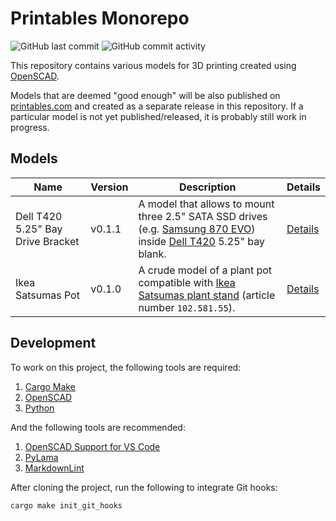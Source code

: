 Printables Monorepo
===================

![GitHub last commit](https://img.shields.io/github/last-commit/ddnomad/printables)
![GitHub commit activity](https://img.shields.io/github/commit-activity/w/ddnomad/printables)

This repository contains various models for 3D printing created using [OpenSCAD](https://openscad.org).

Models that are deemed "good enough" will be also published on [printables.com](https://www.printables.com/social/553630-ddnomad/models) and created as a separate release in this repository. If a particular model is not yet published/released, it is probably still work in progress.

Models
------

| Name | Version | Description | Details |
| ---- | ------- | ----------- | ------- |
| Dell T420 5.25" Bay Drive Bracket | v0.1.1 | A model that allows to mount three 2.5" SATA SSD drives (e.g. [Samsung 870 EVO](https://www.samsung.com/uk/memory-storage/sata-ssd/870-evo-1tb-sata-3-2-5-ssd-mz-77e1t0b-eu/)) inside [Dell T420](https://www.dell.com/support/home/en-ae/product-support/product/poweredge-t420) 5.25" bay blank. | [Details](./models/dell_t420_525_bay_drive_bracket) |
| Ikea Satsumas Pot | v0.1.0 | A crude model of a plant pot compatible with [Ikea Satsumas plant stand](https://www.ikea.com/gb/en/p/satsumas-plant-stand-with-5-plant-pots-bamboo-white-10258155/)  (article number `102.581.55`). | [Details](./models/ikea_satsumas_pot) |

Development
-----------

To work on this project, the following tools are required:

1. [Cargo Make](https://sagiegurari.github.io/cargo-make/)
2. [OpenSCAD](https://openscad.org)
3. [Python](https://www.python.org)

And the following tools are recommended:

1. [OpenSCAD Support for VS Code](https://github.com/Leathong/openscad-support-vscode)
2. [PyLama](https://github.com/klen/pylama)
3. [MarkdownLint](https://github.com/DavidAnson/markdownlint)

After cloning the project, run the following to integrate Git hooks:

```shell
cargo make init_git_hooks
```
